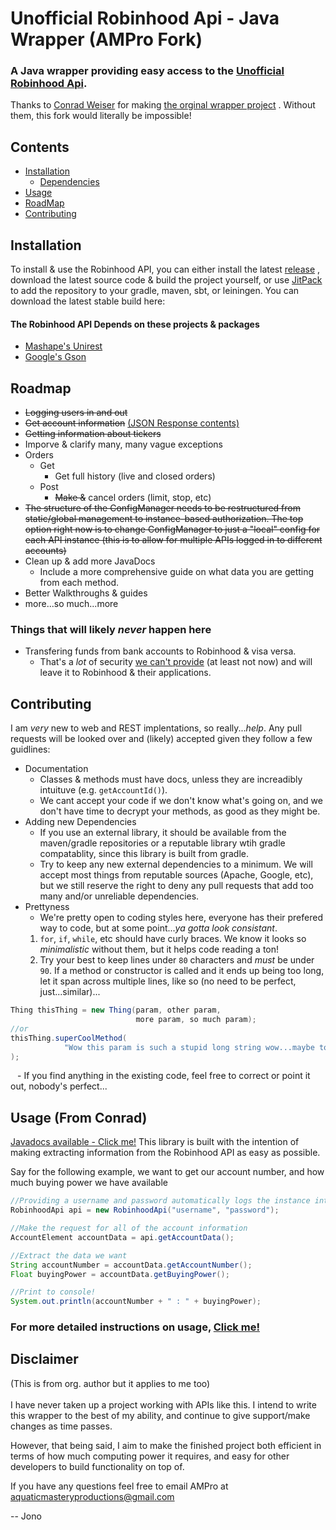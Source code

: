 # Unofficial Robinhood Api - Java Wrapper (AMPro Fork)
### A Java wrapper providing easy access to the [Unofficial Robinhood Api](https://github.com/sanko/Robinhood).

Thanks to [Conrad Weiser](https://github.com/ConradWeiser) for making
[the orginal wrapper project](https://github.com/ConradWeiser/Unofficial-Robinhood-Api)
. Without them, this fork would literally be impossible!

## Contents
- [Installation](#INSTALL)
    - [Dependencies](#DEPEN)
- [Usage](#USAGE)
- [RoadMap](#RDMP)
- [Contributing](#CONTR)

<a name='INSTALL'></a>
## Installation
To install & use the Robinhood API, you can either install the latest
[release](https://github.com/AquaticMasteryProductions/Robinhood-Api-Java/releases)
, download the latest source code & build the project yourself,
or use [JitPack](https://jitpack.io/) to add the repository to your
gradle, maven, sbt, or leiningen.
You can download the latest stable build here:

<a name='DEPEN'></a>
#### The Robinhood API Depends on these projects & packages
- [Mashape's Unirest](http://unirest.io/java.html)
- [Google's Gson](https://github.com/google/gson)

<a name='RDMP'></a>
## Roadmap

-  ~~Logging users in and out~~
- ~~Get account information~~
[(JSON Response contents)](https://github.com/sanko/Robinhood/blob/master/Account.md#gather-list-of-accounts)
- ~~Getting information about tickers~~
- Imporve & clarify many, many vague exceptions
- Orders
    - Get
        - Get full history (live and closed orders)
    - Post
        - ~~Make &~~ cancel orders (limit, stop, etc)
- ~~The structure of the ConfigManager needs to be restructured
  from static/global management to instance-based authorization. The top
  option right now is to change ConfigManager to just a "local" config
  for each API instance (this is to allow for multiple APIs logged in to
  different accounts)~~
- Clean up & add more JavaDocs
    - Include a more comprehensive guide on what data you are getting from
        each method.
- Better Walkthroughs & guides
- more...so much...more

### Things that will likely *never* happen here
- Transfering funds from bank accounts to Robinhood & visa versa.
    - That's a *lot* of security
    [we can't provide](https://www.youtube.com/watch?v=2bVhjOcz0s0)
    (at least not now) and will leave it to Robinhood & their applications.

<a name='CONTR'></a>
## Contributing
I am *very* new to web and REST implentations, so really...*help*.
Any pull requests will be looked over and (likely) accepted given they follow
a few guidlines:

- Documentation
    - Classes & methods must have docs, unless they are increadibly
    intuituve (e.g. ``getAccountId()``).
    - We cant accept your code if we don't know what's going on, and we don't
    have time to decrypt your methods, as good as they might be.
- Adding new Dependencies
    - If you use an external library, it should be available from the
    maven/gradle repositories or a reputable library wtih gradle compatablity,
    since this library is built from gradle.
    - Try to keep any new external dependencies to a minimum. We will accept
    most things from reputable sources (Apache, Google, etc), but we
    still reserve the right to deny any pull requests that add too many and/or
     unreliable dependencies.
- Prettyness
    - We're pretty open to coding styles here, everyone has their prefered way
    to code, but at some point...*ya gotta look consistant*.
    1. ``for``, ``if``, ``while``, etc should have curly braces. We know it
    looks so *minimalistic* without them, but it helps code reading a ton!
    2. Try your best to keep lines under ``80`` characters and *must* be under
    ``90``.
    If a method or constructor is called and it ends up being too long, let it
    span across multiple lines, like so (no need to be perfect, just...similar)...
```java
Thing thisThing = new Thing(param, other param,
                            more param, so much param);
//or
thisThing.superCoolMethod(
            "Wow this param is such a stupid long string wow...maybe too long?"
);
```
`` ``
    - If you find anything in the existing code, feel free to correct or point
    it out, nobody's perfect...

<a name='USAGE'></a>
## Usage (From Conrad)

[Javadocs available - Click me!](https://conradweiser.github.io/Unofficial-Robinhood-Api/)
This library is built with the intention of making extracting information
 from the Robinhood API as easy as possible.

Say for the following example, we want to get our account number, and
 how much buying power we have available

```java
//Providing a username and password automatically logs the instance into our account!
RobinhoodApi api = new RobinhoodApi("username", "password");

//Make the request for all of the account information
AccountElement accountData = api.getAccountData();

//Extract the data we want
String accountNumber = accountData.getAccountNumber();
Float buyingPower = accountData.getBuyingPower();

//Print to console!
System.out.println(accountNumber + " : " + buyingPower);
```

### For more detailed instructions on usage, [Click me!](https://github.com/AquaticMasteryProductions/Robinhood-Api-Java/wiki/Usage)

## Disclaimer
(This is from org. author but it applies to me too)<br><br>
I have never taken up a project working with APIs like this.
I intend to write this wrapper to the best of my ability, and continue to
give support/make changes as time passes.

However, that being said, I aim to make the finished project both efficient in
terms of how much computing power it requires, and easy for other developers to
build functionality on top of.

If you have any questions feel free to email AMPro at
aquaticmasteryproductions@gmail.com

-- Jono



